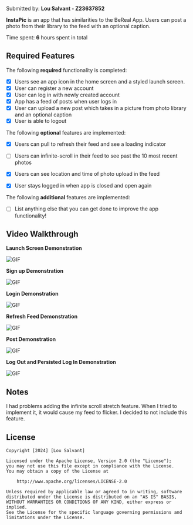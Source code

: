 Submitted by: **Lou Salvant - Z23637852**

**InstaPic** is an app that has similarities to the BeReal App. Users can post a photo from their library to the feed with an optional caption.

Time spent: **6** hours spent in total

## Required Features

The following **required** functionality is completed:

- [x] Users see an app icon in the home screen and a styled launch screen.
- [x] User can register a new account
- [x] User can log in with newly created account
- [x] App has a feed of posts when user logs in
- [x] User can upload a new post which takes in a picture from photo library and an optional caption	
- [x] User is able to logout	
 
The following **optional** features are implemented:

- [x] Users can pull to refresh their feed and see a loading indicator
- [ ] Users can infinite-scroll in their feed to see past the 10 most recent photos
- [x] Users can see location and time of photo upload in the feed	
- [x] User stays logged in when app is closed and open again	


The following **additional** features are implemented:

- [ ] List anything else that you can get done to improve the app functionality!

## Video Walkthrough

**Launch Screen Demonstration**


![GIF](https://media0.giphy.com/media/v1.Y2lkPTc5MGI3NjExNG1lMWtvZHUzaHVsanY3OXRqM2kwd2g4MzgyNmxpcDR4eWd4eDgzeSZlcD12MV9pbnRlcm5hbF9naWZfYnlfaWQmY3Q9Zw/yDvzilUo5itU8RyN98/giphy.gif)

**Sign up Demonstration**


![GIF](https://media0.giphy.com/media/v1.Y2lkPTc5MGI3NjExZG92OWMyM3Nldmw1cGEzdjRlNXppbHNpaDdtNWFxa3ZldXl5N2RhYSZlcD12MV9pbnRlcm5hbF9naWZfYnlfaWQmY3Q9Zw/VAHQejsD8IwJ2u52dn/giphy.gif)

**Login Demonstration**


![GIF](https://media1.giphy.com/media/v1.Y2lkPTc5MGI3NjExanU0cTFyM2RldG9zZDdvY2dlb3FmMm1pbnhvbGc0bGUyZnlycHB1bSZlcD12MV9pbnRlcm5hbF9naWZfYnlfaWQmY3Q9Zw/pp4129EFZRJUfSXSq5/giphy.gif)

**Refresh Feed Demonstration**


![GIF](https://media1.giphy.com/media/v1.Y2lkPTc5MGI3NjExc2ZuOWFtMXhlMDNmaGMxbWJseHN1b3hyM3k3YTJudGloaWs5cGczeCZlcD12MV9pbnRlcm5hbF9naWZfYnlfaWQmY3Q9Zw/1zfBJBk9BKpT1HYG7n/giphy.gif)

**Post Demonstration**


![GIF](https://media1.giphy.com/media/v1.Y2lkPTc5MGI3NjExcnQwbDZhbm03dTA1eWU4dzlkNW16MXBiODV5NHN1aTBhNnQ5MmN2eSZlcD12MV9pbnRlcm5hbF9naWZfYnlfaWQmY3Q9Zw/hZP9bVmZobKPg7PZOi/giphy.gif)

**Log Out and Persisted Log In Demonstration**


![GIF](https://media2.giphy.com/media/v1.Y2lkPTc5MGI3NjExYWIxYmhjeWl6MThidXQyYTB0YjdjajFhemczMjVienJ4N2k3bzl2dyZlcD12MV9pbnRlcm5hbF9naWZfYnlfaWQmY3Q9Zw/svppHfIKzpVaV0lw5e/giphy.gif)


## Notes

I had problems adding the infinite scroll stretch feature. When I tried to implement it, it would cause my feed to flicker. I decided to not include this feature.

## License

    Copyright [2024] [Lou Salvant]

    Licensed under the Apache License, Version 2.0 (the "License");
    you may not use this file except in compliance with the License.
    You may obtain a copy of the License at

        http://www.apache.org/licenses/LICENSE-2.0

    Unless required by applicable law or agreed to in writing, software
    distributed under the License is distributed on an "AS IS" BASIS,
    WITHOUT WARRANTIES OR CONDITIONS OF ANY KIND, either express or implied.
    See the License for the specific language governing permissions and
    limitations under the License.
